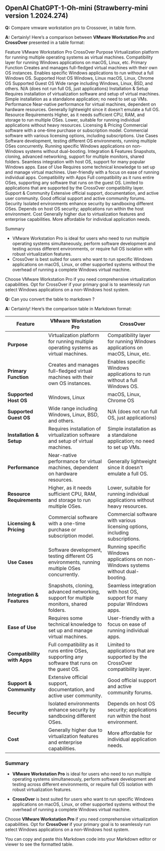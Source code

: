 ## OpenAI ChatGPT-1-Oh-mini (Strawberry-mini version 1.2024.274)

**Q:** Compare vmware workstation pro to Crossover, in table form.

**A:** Certainly! Here’s a comparison between **VMware Workstation Pro** and **CrossOver** presented in a table format:

Feature	VMware Workstation Pro	CrossOver
Purpose	Virtualization platform for running multiple operating systems as virtual machines.	Compatibility layer for running Windows applications on macOS, Linux, etc.
Primary Function	Creates and manages full-fledged virtual machines with their own OS instances.	Enables specific Windows applications to run without a full Windows OS.
Supported Host OS	Windows, Linux	macOS, Linux, Chrome OS
Supported Guest OS	Wide range including Windows, Linux, BSD, and others.	N/A (does not run full OS, just applications)
Installation & Setup	Requires installation of virtualization software and setup of virtual machines.	Simple installation as a standalone application; no need to set up VMs.
Performance	Near-native performance for virtual machines, dependent on hardware resources.	Generally lightweight since it doesn’t emulate a full OS.
Resource Requirements	Higher, as it needs sufficient CPU, RAM, and storage to run multiple OSes.	Lower, suitable for running individual applications without heavy resources.
Licensing & Pricing	Commercial software with a one-time purchase or subscription model.	Commercial software with various licensing options, including subscriptions.
Use Cases	Software development, testing different OS environments, running multiple OSes concurrently.	Running specific Windows applications on non-Windows systems without dual-booting.
Integration & Features	Snapshots, cloning, advanced networking, support for multiple monitors, shared folders.	Seamless integration with host OS, support for many popular Windows apps.
Ease of Use	Requires some technical knowledge to set up and manage virtual machines.	User-friendly with a focus on ease of running individual apps.
Compatibility with Apps	Full compatibility as it runs entire OSes, supporting any software that runs on the guest OS.	Limited to applications that are supported by the CrossOver compatibility layer.
Support & Community	Extensive official support, documentation, and active user community.	Good official support and active community forums.
Security	Isolated environments enhance security by sandboxing different OSes.	Depends on host OS security; applications run within the host environment.
Cost	Generally higher due to virtualization features and enterprise capabilities.	More affordable for individual application needs.

Summary

* VMware Workstation Pro is ideal for users who need to run multiple operating systems simultaneously, perform software development and testing across different environments, or require full OS isolation with robust virtualization features.
* CrossOver is best suited for users who want to run specific Windows applications on macOS, Linux, or other supported systems without the overhead of running a complete Windows virtual machine.

Choose VMware Workstation Pro if you need comprehensive virtualization capabilities. Opt for CrossOver if your primary goal is to seamlessly run select Windows applications on a non-Windows host system.

**Q:** Can you convert the table to markdown ?

**A:** Certainly! Here’s the comparison table in Markdown format:

| **Feature**                 | **VMware Workstation Pro**                                                                 | **CrossOver**                                                               |
|-----------------------------|--------------------------------------------------------------------------------------------|-----------------------------------------------------------------------------|
| **Purpose**                 | Virtualization platform for running multiple operating systems as virtual machines.       | Compatibility layer for running Windows applications on macOS, Linux, etc.  |
| **Primary Function**        | Creates and manages full-fledged virtual machines with their own OS instances.             | Enables specific Windows applications to run without a full Windows OS.     |
| **Supported Host OS**       | Windows, Linux                                                                             | macOS, Linux, Chrome OS                                                      |
| **Supported Guest OS**      | Wide range including Windows, Linux, BSD, and others.                                     | N/A (does not run full OS, just applications)                               |
| **Installation & Setup**    | Requires installation of virtualization software and setup of virtual machines.            | Simple installation as a standalone application; no need to set up VMs.      |
| **Performance**             | Near-native performance for virtual machines, dependent on hardware resources.             | Generally lightweight since it doesn't emulate a full OS.                   |
| **Resource Requirements**   | Higher, as it needs sufficient CPU, RAM, and storage to run multiple OSes.                | Lower, suitable for running individual applications without heavy resources. |
| **Licensing & Pricing**     | Commercial software with a one-time purchase or subscription model.                        | Commercial software with various licensing options, including subscriptions.|
| **Use Cases**               | Software development, testing different OS environments, running multiple OSes concurrently.| Running specific Windows applications on non-Windows systems without dual-booting.|
| **Integration & Features**  | Snapshots, cloning, advanced networking, support for multiple monitors, shared folders.     | Seamless integration with host OS, support for many popular Windows apps.    |
| **Ease of Use**             | Requires some technical knowledge to set up and manage virtual machines.                   | User-friendly with a focus on ease of running individual apps.              |
| **Compatibility with Apps** | Full compatibility as it runs entire OSes, supporting any software that runs on the guest OS.| Limited to applications that are supported by the CrossOver compatibility layer.|
| **Support & Community**     | Extensive official support, documentation, and active user community.                      | Good official support and active community forums.                          |
| **Security**                | Isolated environments enhance security by sandboxing different OSes.                       | Depends on host OS security; applications run within the host environment.  |
| **Cost**                    | Generally higher due to virtualization features and enterprise capabilities.               | More affordable for individual application needs.                           |

### **Summary**

- **VMware Workstation Pro** is ideal for users who need to run multiple operating systems simultaneously, perform software development and testing across different environments, or require full OS isolation with robust virtualization features.

- **CrossOver** is best suited for users who want to run specific Windows applications on macOS, Linux, or other supported systems without the overhead of running a complete Windows virtual machine.

Choose **VMware Workstation Pro** if you need comprehensive virtualization capabilities. Opt for **CrossOver** if your primary goal is to seamlessly run select Windows applications on a non-Windows host system.

You can copy and paste this Markdown code into your Markdown editor or viewer to see the formatted table.

